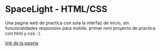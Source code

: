 # SpaceLight - HTML/CSS

Una pagina web de practica con sola la interfaz de inicio, sin funcionalidades responsivo para mobile.
primer mini proyecto de practica con html y css. :).

[link de la pagina](https://barrettowalterjunior.github.io/PaginaWeb-de-Practica-html-css/)




